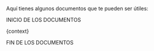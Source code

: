 Aquí tienes algunos documentos que te pueden ser útiles:

INICIO DE LOS DOCUMENTOS

{context}

FIN DE LOS DOCUMENTOS